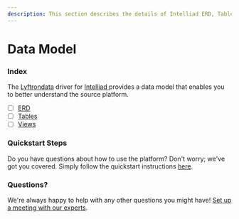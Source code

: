 ```yaml
---
description: This section describes the details of Intelliad ERD, Tables, and Views.
---
```


# Data Model

### Index

The  [Lyftrondata](https://www.lyftrondata.com/) driver for [Intelliad](https://www.lyftrondata.com/integration/intelliad/)[ ](https://www.lyftrondata.com/integration/intelliad/)provides a data model that enables you to better understand the source platform.

* [ ] [ERD](../../../marketing-analytics/intelliad/data-model/erd.md)
* [ ] [Tables](../../../marketing-analytics/intelliad/data-model/tables.md)
* [ ] [Views](../../../marketing-analytics/intelliad/data-model/views.md)

### Quickstart Steps

Do you have questions about how to use the platform? Don't worry; we've got you covered. Simply follow the quickstart instructions [here](../../../../quickstart-steps.md).

### Questions? <a href="#questions" id="questions"></a>

We're always happy to help with any other questions you might have! [Set up a meeting with our experts](https://www.lyftrondata.com/book-a-meeting/).

